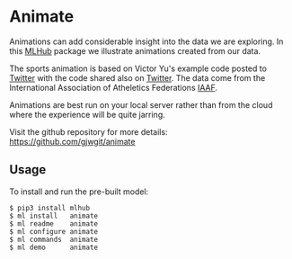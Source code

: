 Animate
=======

Animations can add considerable insight into the data we are
exploring. In this [MLHub](https://mlhub.ai) package we illustrate
animations created from our data.

The sports animation is based on Victor Yu's example code posted to
[Twitter](https://twitter.com/VictorYuEpi/status/1061012677907091457)
with the code shared also on
[Twitter](https://twitter.com/VictorYuEpi/status/1061681783920619521).
The data come from the International Association of Atheletics
Federations [IAAF](https://www.iaaf.org/results/olympic-games/2016/the-xxxi-olympic-games-5771/men/decathlon/1500-metres/points).

Animations are best run on your local server rather than from the
cloud where the experience will be quite jarring.

Visit the github repository for more details:
<https://github.com/gjwgit/animate>

Usage
-----

To install and run the pre-built model:

    $ pip3 install mlhub
    $ ml install   animate
    $ ml readme    animate
    $ ml configure animate
    $ ml commands  animate
    $ ml demo      animate
